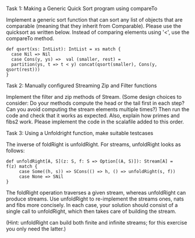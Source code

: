 Task 1: Making a Generic Quick Sort program using compareTo
    
   Implement a generic sort function that can sort any list of objects that are comparable
   (meaning that they inherit from Comparable). Please use the quicksort as written below. 
   Instead of comparing elements using '<', use the compareTo method. 
    
    def qsort(xs: IntList): IntList = xs match {
      case Nil => Nil  
      case Cons(y, ys) =>  val (smaller, rest) = 
      partition(ys, t => t < y) concat(qsort(smaller), Cons(y, qsort(rest))) 
    }
    
Task 2: Manually configured Streaming Zip and Filter functions
    
   Implement the filter and zip methods of Stream. (Some design choices to consider:
    Do your methods compute the head or the tail first in each step? 
    Can you avoid computing the stream elements multiple times?) 
    Then run the code and check that it works as expected. Also, explain how primes and fibs2 work. 
    Please implement the code in the scalafile added to this order.

Task 3: Using a Unfoldright function, make suitable testcases

The inverse of foldRight is unfoldRight. For streams, unfoldRight looks as follows: 

    def unfoldRight[A, S](z: S, f: S => Option[(A, S)]): Stream[A] =   f(z) match {
         case Some((h, s)) => SCons(() => h, () => unfoldRight(s, f))     
         case None => SNil   
    }
   
   The foldRight operation traverses a given stream, whereas unfoldRight can produce streams. 
   Use unfoldRight to re-implement the streams ones, nats and fibs more concisely. 
   In each case, your solution should consist of a single call to unfoldRight, which then takes care of building the stream. 
   
   (Hint: unfoldRight can build both finite and infinite streams; for this exercise you only need the latter.) 
